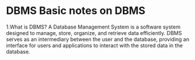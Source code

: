 # DBMS Basic notes on DBMS
1.What is DBMS?
A Database Management System is a software system designed to manage, store, organize, and retrieve data efficiently. DBMS serves as an 
intermediary between the user and the database, providing an interface for users and applications to interact with the stored data in the database.
